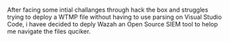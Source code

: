 After facing some intial challanges through hack the box and struggles trying to deploy a WTMP file without having to use parsing on Visual Studio Code, i havee decided to deply Wazah an Open Source SIEM tool to helop me navigate the files quciker. 
